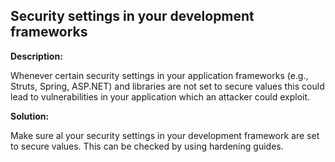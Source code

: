 
Security settings in your development frameworks
-------

**Description:**

Whenever certain security settings in your application frameworks 
(e.g., Struts, Spring, ASP.NET) and libraries are not set to secure values this could lead 
to vulnerabilities in your application which an attacker could exploit.



**Solution:**

Make sure al your security settings in your development framework are set to secure values. 
This can be checked by using hardening guides.
	
